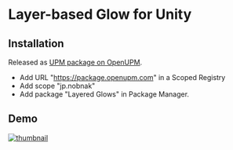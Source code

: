 # Layer-based Glow for Unity

## Installation
Released as [UPM package on OpenUPM](https://openupm.com/packages/jp.nobnak.layered_glow/).

- Add URL "https://package.openupm.com" in a Scoped Registry
- Add scope "jp.nobnak"
- Add package "Layered Glows" in Package Manager.

## Demo
[![thumbnail](http://img.youtube.com/vi/NT3-kQz7U3c/maxresdefault.jpg)](https://youtu.be/NT3-kQz7U3c)
